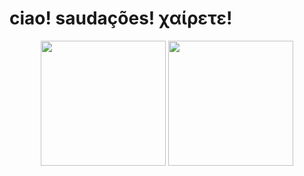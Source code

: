 # ciao! saudações! χαίρετε!

   <p align="center">
      <img height="200px" src="https://github-readme-stats.vercel.app/api?username=kosmizt&show_icons=true&theme=dracula" />
      <img height="200px" src="https://github-readme-stats.vercel.app/api/top-langs/?username=kosmizt&layout=donut&theme=dracula&langs_count=6" />
   </p>
